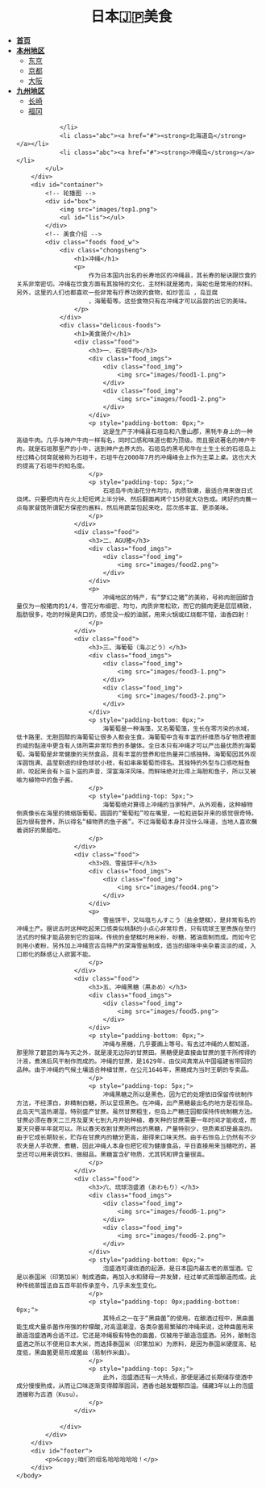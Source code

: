 <!DOCTYPE html>
<html>
	<head>
		<meta charset="utf-8">
		<title>统一个命名格式吧</title>
		<link rel="stylesheet" type="text/css" href="css/index.css" />
	</head>
	<body>
		<div id="header" class="w">
			<h1 align="center">日本🇯🇵美食</h1>
		</div>
		</div>
		<div id="nav">
			<ul>
				<li class="abc"><a href="#" class="bdrl"><strong>首页</strong></a></li>
				<li class="abc"><a href="#"><strong>本州地区</strong></a>
					<ul>
						<li><a href="#">东京</a></li>
						<li><a href="#">京都</a></li>
						<li><a href="#">大阪</a></li>
					</ul>
				</li>
				<li class="abc"><a href="#"><strong>九州地区</strong></a>
					<ul>
						<li><a href="#">长崎</a></li>
						<li><a href="#">福冈</a></li>
					</ul>

				</li>
				<li class="abc"><a href="#"><strong>北海道岛</strong></a></li>
				<li class="abc"><a href="#"><strong>冲绳岛</strong></a></li>
			</ul>
		</div>
		<div id="container">
			<!-- 轮播图 -->
			<div id="box">
				<img src="images/top1.png">
				<ul id="lis"></ul>
			</div>
			<!-- 美食介绍 -->
			<div class="foods food_w">
				<div class="chongsheng">
					<h1>冲绳</h1>
					<p>
						作为日本国内出名的长寿地区的冲绳县，其长寿的秘诀跟饮食的关系非常密切。冲绳在饮食方面有其独特的文化，主材料就是猪肉，海蛇也是常用的材料。另外，这里的人们也都喜欢一些非常有疗养功效的食物，如炒苦瓜 ，岛豆腐
						，海葡萄等。这些食物只有在冲绳才可以品尝的出它的美味。
					</p>
				</div>
				<div class="delicous-foods">
					<h1>美食简介</h1>
					<div class="food">
						<h3>一、石垣牛肉</h3>
						<div class="food_imgs">
							<div class="food_img">
								<img src="images/food1-1.png">
							</div>
							<div class="food_img">
								<img src="images/food1-2.png">
							</div>
						</div>
						<p style="padding-bottom: 0px;">
							这是生产于冲绳县石垣岛和八重山郡，黑牦牛身上的一种高级牛肉。几乎与神户牛肉一样有名，同时口感和味道也都为顶级。而且据说著名的神户牛肉，就是石垣那里产的小牛，送到神户去养大的。石垣岛的黑毛和牛在土生土长的石垣岛上经过精心饲育就被称为石垣牛，石垣牛在2000年7月的冲绳峰会上作为主菜上桌。这也大大的提高了石垣牛的知名度。
						</p>
						<p style="padding-top: 5px;">
							石垣岛牛肉油花分布均匀，肉质软嫩，最适合用来做日式烧烤。只要把肉片在火上短短烤上半分钟、然后翻面再烤个15秒就大功告成。烤好的肉蘸一点每家餐馆所谓配方保密的酱料，然后用蔬菜包起来吃，层次感丰富、更添美味。
						</p>
					</div>
					<div class="food">
						<h3>二、AGU猪</h3>
						<div class="food_imgs">
							<div class="food_img">
								<img src="images/food2.png">
							</div>
						</div>
						<p>
							冲绳地区的特产，有“梦幻之猪”的美称，号称肉胆固醇含量仅为一般猪肉的1/4，雪花分布细密、均匀，肉质非常松软，而它的腩肉更是层层精致，脂肪很多，吃的时候是爽口的，感觉没一般的油腻，用来火锅或红烧都不错，油香四射！
						</p>
					</div>
					<div class="food">
						<h3>三、海葡萄（海ぶどう）</h3>
						<div class="food_imgs">
							<div class="food_img">
								<img src="images/food3-1.png">
							</div>
							<div class="food_img">
								<img src="images/food3-2.png">
							</div>
						</div>
						<p style="padding-bottom: 0px;">
							海葡萄是一种海藻，又名葡萄藻，生长在零污染的水域，低卡路里、无胆固醇的海葡萄让很多人都会生食。海葡萄中含有丰富的纤维质与矿物质裡面的咸的黏液中更含有人体所需非常珍贵的多醣体。全日本只有冲绳才可以产出最优质的海葡萄。海葡萄是非常健康的天然食品，具有丰富的营养和低热量并口感独特。海葡萄因其外观浑圆饱满、晶莹剔透的绿色球状小枝，有如串串葡萄而得名。其独特的外型与口感吃鲑鱼卵，咬起来会有卜滋卜滋的声音，深富海洋风味。而鲜味绝对比得上海胆和鱼子，所以又被喻为植物中的鱼子酱。
						</p>
						<p style="padding-top: 5px;">
							海葡萄绝对算得上冲绳的当家特产。从外观看，这种植物倒真像长在海里的微缩版葡萄。圆圆的“葡萄粒”咬在嘴里，一粒粒迸裂开来的感觉很奇特。因为很有营养，所以得名“植物界的鱼子酱”。不过海葡萄本身并没什么味道，当地人喜欢蘸着调好的果醋吃。
						</p>
					</div>
					<div class="food">
						<h3>四、雪盐饼干</h3>
						<div class="food_imgs">
							<div class="food_img">
								<img src="images/food4.png">
							</div>
						</div>
						<p>
							雪盐饼干，又叫塩ちんすこう（盐金楚糕），是非常有名的冲绳土产。据说古时这种吃起来口感类似桃酥的小点心非常珍贵，只有琉球王室贵族在举行法式的时候才能品尝到它的滋味。传统的金楚糕时用米粉，砂糖，猪油蒸制而成。而如今它则用小麦粉，另外加上冲绳宫古岛特产的深海雪盐制成，适当的甜味中夹杂着淡淡的咸，入口即化的酥感让人欲罢不能。
						</p>
					</div>
					<div class="food">
						<h3>五、冲绳黑糖（黒あめ）</h3>
						<div class="food_imgs">
							<div class="food_img">
								<img src="images/food5.png">
							</div>
						</div>
						<p style="padding-bottom: 0px;">
							冲绳与黑糖，几乎要画上等号。有去过冲绳的人都知道，那里除了碧蓝的海与天之外，就是漫无边际的甘蔗田。黑糖便是直接由甘蔗的茎干所榨得的汁液，煮沸后风干制作而成的。冲绳的甘蔗，是1629年，由仪间真常从中国福建省带回的品种。由于冲绳的气候土壤适合种植甘蔗，在公元1646年，黑糖成为当时王朝的专卖品。
						</p>
						<p style="padding-top: 5px;">
							冲绳黑糖之所以是黑色，因为它的处理依旧保留传统制作方法，不经漂白，非精制白糖，所以呈现黑色。在冲绳，出产黑糖最出名的地方是石恒岛。此岛天气温热潮湿，特别盛产甘蔗。虽然甘蔗粗生，但岛上产糖庄园都保持传统制糖方法。甘蔗必须在春天二三月及夏天七到九月开始种植，春天种的甘蔗需要一年时间才能收成，而夏天只要半年就可以。所以春天收割甘蔗所榨出的黑糖，产量特别少，但质素却是最高的。由于它成长期较长，贮存在甘蔗内的糖分更高，甜得来口味天然。由于石恒岛上仍然有不少农夫是人手砍蔗、煮糖，因此冲绳人本身也把它视为健康食品，平日直接用来当糖吃的，甚至还可以用来调饮料、做甜品。黑糖富含矿物质，尤其钙和钾含量很高。
						</p>
					</div>
					<div class="food">
						<h3>六、琉球泡盛酒（あわもり）</h3>
						<div class="food_imgs">
							<div class="food_img">
								<img src="images/food6-1.png">
							</div>
							<div class="food_img">
								<img src="images/food6-2.png">
							</div>
						</div>
						<p style="padding-bottom: 0px;">
							泡盛酒可谓烧酒的起源，是日本国内最古老的蒸馏酒。它是以泰国米（印第加米）制成酒曲，再加入水和酵母一并发酵，经过单式蒸馏酿造而成。此种传统蒸馏法自五百年前传承至今，几乎未发生变化。
						</p>
						<p style="padding-top: 0px;padding-bottom: 0px;">
							其特点之一在于“黑曲菌”的使用。在酿酒过程中，黑曲菌能生成大量杀菌作用强的柠檬酸,对高温潮湿，各类杂菌易繁殖的冲绳来说，这种曲菌用来酿造泡盛酒再合适不过。它还是冲绳极有特色的曲菌，仅被用于酿造泡盛酒。另外，酿制泡盛酒之所以不使用日本大米，而选择泰国米（印第加米）为原料，是因为泰国米硬度高、粘度低，黑曲菌更易形成菌丝（易制作米曲）。
						</p>
						<p style="padding-top: 5px;">
							此外，泡盛酒还有一大特点，那便是通过长期储存使酒中成分慢慢熟成，从而让口味逐渐变得醇厚圆润，酒香也越发馥郁四溢。储藏3年以上的泡盛酒被称为古酒（Kusu）。
						</p>
					</div>

				</div>
			</div>
		</div>
		<div id="footer">
			<p>&copy;咱们的组名哈哈哈哈哈！</p>
		</div>
	</body>
</html>
